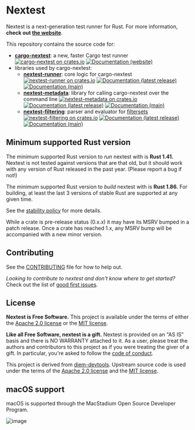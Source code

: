 # Nextest

Nextest is a next-generation test runner for Rust. For more information, **check out [the website](https://nexte.st/)**.

This repository contains the source code for:

- [**cargo-nextest**](cargo-nextest): a new, faster Cargo test runner
  [![cargo-nextest on crates.io](https://img.shields.io/crates/v/cargo-nextest)](https://crates.io/crates/cargo-nextest)
  [![Documentation (website)](https://img.shields.io/badge/docs-nexte.st-blue)](https://nexte.st)
- libraries used by cargo-nextest:
  - [**nextest-runner**](nextest-runner): core logic for cargo-nextest
    [![nextest-runner on crates.io](https://img.shields.io/crates/v/nextest-runner)](https://crates.io/crates/nextest-runner)
    [![Documentation (latest release)](https://img.shields.io/badge/docs-latest-brightgreen)](https://docs.rs/nextest-runner)
    [![Documentation (main)](https://img.shields.io/badge/docs-main-purple)](https://nexte.st/rustdoc/nextest_runner/)
  - [**nextest-metadata**](nextest-metadata): library for calling cargo-nextest over the command line
    [![nextest-metadata on crates.io](https://img.shields.io/crates/v/nextest-metadata)](https://crates.io/crates/nextest-metadata)
    [![Documentation (latest release)](https://img.shields.io/badge/docs-latest-brightgreen)](https://docs.rs/nextest-metadata)
    [![Documentation (main)](https://img.shields.io/badge/docs-main-purple)](https://nexte.st/rustdoc/nextest_metadata)
  - [**nextest-filtering**](nextest-filtering): parser and evaluator for [filtersets](https://nexte.st/docs/filtersets)
    [![nextest-filtering on crates.io](https://img.shields.io/crates/v/nextest-filtering)](https://crates.io/crates/nextest-filtering)
    [![Documentation (latest release)](https://img.shields.io/badge/docs-latest-brightgreen)](https://docs.rs/nextest-filtering)
    [![Documentation (main)](https://img.shields.io/badge/docs-main-purple)](https://nexte.st/rustdoc/nextest_filtering)

## Minimum supported Rust version

The minimum supported Rust version to _run_ nextest with is **Rust 1.41.** Nextest is not tested against versions that are that old, but it should work with any version of Rust released in the past year. (Please report a bug if not!)

The minimum supported Rust version to _build_ nextest with is **Rust 1.86.** For building, at least the last 3 versions of stable Rust are supported at any given time.

See the [stability policy](https://nexte.st/docs/stability/) for more details.

While a crate is pre-release status (0.x.x) it may have its MSRV bumped in a patch release. Once a
crate has reached 1.x, any MSRV bump will be accompanied with a new minor version.

## Contributing

See the [CONTRIBUTING](CONTRIBUTING.md) file for how to help out.

_Looking to contribute to nextest and don't know where to get started?_ Check out the list of [good first issues](https://github.com/nextest-rs/nextest/issues?q=is%3Aissue+is%3Aopen+sort%3Aupdated-desc+label%3A%22good+first+issue%22).

## License

**Nextest is Free Software.** This project is available under the terms of either the [Apache 2.0 license](LICENSE-APACHE) or the [MIT
license](LICENSE-MIT).

**Like all Free Software, nextest is a gift.** Nextest is provided on an "AS IS" basis and there is NO WARRANTY attached to it. As a user, please treat the authors and contributors to this project as if you were treating the giver of a gift. In particular, you're asked to follow the [code of conduct](CODE_OF_CONDUCT.md).

This project is derived from [diem-devtools](https://github.com/diem/diem-devtools/). Upstream
source code is used under the terms of the [Apache 2.0
license](https://github.com/diem/diem-devtools/blob/main/LICENSE-APACHE) and the [MIT
license](https://github.com/diem/diem-devtools/blob/main/LICENSE-MIT).

## macOS support

macOS is supported through the MacStadium Open Source Developer Program.

![image](https://uploads-ssl.webflow.com/5ac3c046c82724970fc60918/5c019d917bba312af7553b49_MacStadium-developerlogo.png)
